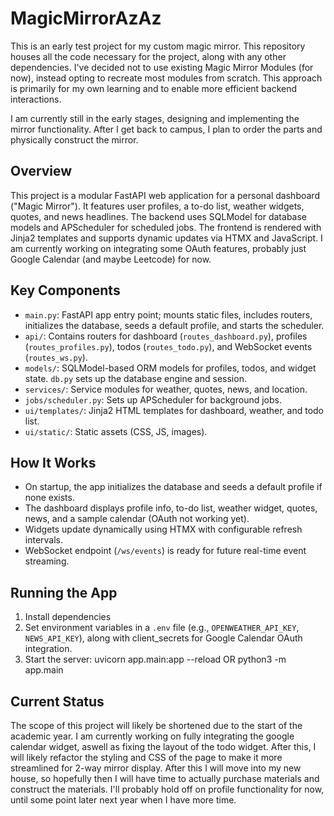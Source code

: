 # MagicMirrorAzAz

This is an early test project for my custom magic mirror. This repository houses all the code necessary for the project, along with any other dependencies. I've decided not to use existing Magic Mirror Modules (for now), instead opting to recreate most modules from scratch. This approach is primarily for my own learning and to enable more efficient backend interactions.

I am currently still in the early stages, designing and implementing the mirror functionality. After I get back to campus, I plan to order the parts and physically construct the mirror.

## Overview

This project is a modular FastAPI web application for a personal dashboard ("Magic Mirror"). It features user profiles, a to-do list, weather widgets, quotes, and news headlines. The backend uses SQLModel for database models and APScheduler for scheduled jobs. The frontend is rendered with Jinja2 templates and supports dynamic updates via HTMX and JavaScript. I am currently working on integrating some OAuth features, probably just Google Calendar (and maybe Leetcode) for now.

## Key Components

- `main.py`: FastAPI app entry point; mounts static files, includes routers, initializes the database, seeds a default profile, and starts the scheduler.
- `api/`: Contains routers for dashboard (`routes_dashboard.py`), profiles (`routes_profiles.py`), todos (`routes_todo.py`), and WebSocket events (`routes_ws.py`).
- `models/`: SQLModel-based ORM models for profiles, todos, and widget state. `db.py` sets up the database engine and session.
- `services/`: Service modules for weather, quotes, news, and location.
- `jobs/scheduler.py`: Sets up APScheduler for background jobs.
- `ui/templates/`: Jinja2 HTML templates for dashboard, weather, and todo list.
- `ui/static/`: Static assets (CSS, JS, images).

## How It Works

- On startup, the app initializes the database and seeds a default profile if none exists.
- The dashboard displays profile info, to-do list, weather widget, quotes, news, and a sample calendar (OAuth not working yet).
- Widgets update dynamically using HTMX with configurable refresh intervals.
- WebSocket endpoint (`/ws/events`) is ready for future real-time event streaming.

## Running the App

1. Install dependencies
2. Set environment variables in a `.env` file (e.g., `OPENWEATHER_API_KEY`, `NEWS_API_KEY`), along with client_secrets for Google Calendar OAuth integration.
3. Start the server:
uvicorn app.main:app --reload
OR
python3 -m app.main

## Current Status

The scope of this project will likely be shortened due to the start of the academic year. I am currently working on fully integrating the google calendar widget, aswell as fixing the layout of the todo widget. After this, I will likely refactor the styling and CSS of the page to make it more streamlined for 2-way mirror display. After this I will move into my new house, so hopefully then I will have time to actually purchase materials and construct the materials. I'll probably hold off on profile functionality for now, until some point later next year when I have more time.
